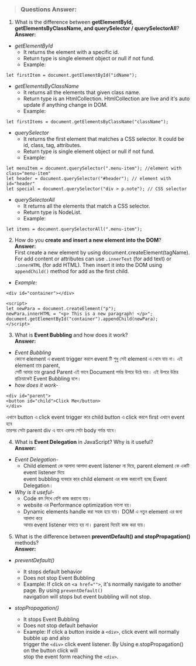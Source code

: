 > ### Questions Answer:

1. What is the difference between **getElementById, getElementsByClassName, and querySelector / querySelectorAll**?  
**Answer:**  
- _getElementById_
  - It returns the element with a specific id.
  - Return type is single element object or null if not fund.
  - Example:  
```
let firstItem = document.getElementById("idName");  
```
- _getElementsByClassName_
  - It returns all the elements that given class name.
  - Return type is an HtmlCollection. HtmlCollection are live and it's auto update if anything change in DOM.
  - Example:  
``` 
let firstItems = document.getElementsByClassName("className");  
```  

- _querySelector_
  - It returns the first element that matches a CSS selector. It could be id, class, tag, attributes.
  - Return type is single element object or null if not fund.
  - Example:  
```
let menuItem = document.querySelector(".menu-item"); //element with class="menu-item"  
let header = document.querySelector("#header"); // element with id="header"  
let special = document.querySelector("div > p.note"); // CSS selector  
```
- _querySelectorAll_
  - It returns all the elements that match a CSS selector.
  - Return type is NodeList.
  - Example:  
```
let items = document.querySelectorAll(".menu-item");  
```

2. How do you **create and insert a new element into the DOM**?  
**Answer:**  
First create a new element by using document.createElement(tagName). For add content or attributes
can use `.innerText` (for add text) or `.innerHTML` (for add HTML). Then insert it into the DOM using `appendChild()`
method for add as the first child.
- _Example:_  
``` 
<div id="container"></div>  

<script>  
let newPara = document.createElement("p");  
newPara.innerHTML = "<p> This is a new paragraph! </p>";  
document.getElementById("container").appendChild(newPara);  
</script>  
```
3. What is **Event Bubbling** and how does it work?  
**Answer:**  
- _Event Bubbling_  
কোনো element এ event trigger করলে event টি শুধু সেই element এ থেমে যায় না। এই element তার parent,  
সেটি আবার তার grand Parent এই ভাবে Document পর্যন্ত উপরে উঠে যায়। এই উপরে উঠার প্রক্রিয়াকেই Event Bubbling বলে।  
- _how does it work-_  
```code  
<div id="parent">  
<button id="child">Click Me</button>  
</div>  
```  
এখানে button এ click event trigger করে child button এ click করলে first এখানে event হবে   
তারপর সেটা parent div এ যাবে এরপর সেটা body পর্যন্ত যাবে।  
  
  
4. What is **Event Delegation** in JavaScript? Why is it useful?  
**Answer:**  
- _Event Delegation-_  
  - Child element কে আলাদা আলাদা event listener না দিয়ে, parent element কে একটি event listener দিয়ে  
  event bubbling ব্যবহার করে child element এর কাজ করানোই হচ্ছে Event Delegation।  
- _Why is it useful-_  
    - Code কম লিখে বেশি কাজ করানো যায়।  
    - website এর Performance optimization ভালো হয়।  
    - Dynamic elements handle করা সহজ হয়ে যায়। DOM এ নতুন element এর জন্য আলাদা করে  
আবার event listener বসাতে হয় না। parent দিয়েই কাজ করা যায়।  

  
5. What is the difference between **preventDefault() and stopPropagation()** methods?  
**Answer:**  
- _preventDefault()_  
  - It stops default behavior  
  - Does not stop Event Bubbling  
  - Example: If click on `<a href="">`, it's normally navigate to another page. By using `preventDefault()`  
navigation will stops but event bubbling will not stop.  
  
- _stopPropagation()_  
  - It stops Event Bubbling  
  - Does not stop default behavior  
  - Example: If click a button inside a `<div>`, click event will normally bubble up and also  
trigger the `<div>` click event listener. By Using e.stopPropagation() on the button click will  
stop the event form reaching the `<div>`.
